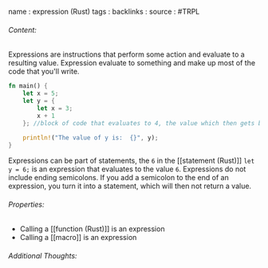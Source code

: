 name : expression (Rust)
tags : 
backlinks : 
source : #TRPL 

###### Content:
Expressions are instructions that perform some action and evaluate to a resulting value. Expression evaluate to something and make up most of the code that you'll write.

```rust
fn main() {
	let x = 5;
	let y = {
		let x = 3;
		x + 1
	}; //block of code that evaluates to 4, the value which then gets bound to y
	
	println!("The value of y is:  {}", y);
}
```
Expressions can be part of statements, the `6` in the [[statement (Rust)]] `let y = 6;` is an expression that evaluates to the value `6`.
Expressions do not include ending semicolons. If you add a semicolon to the end of an expression, you turn it into a statement, which will then not return a value.


###### Properties:
- Calling a [[function (Rust)]] is an expression
- Calling a [[macro]] is an expression

###### Additional Thoughts:
